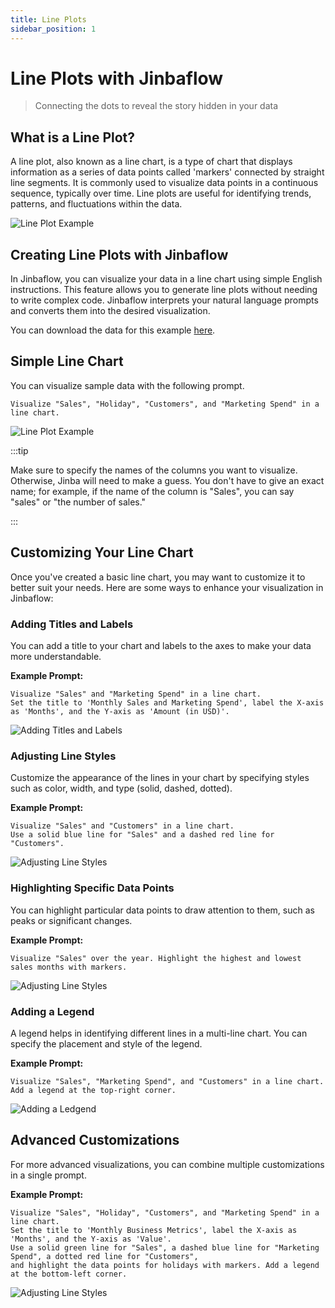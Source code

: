 ```yaml
---
title: Line Plots
sidebar_position: 1
---
```



# Line Plots with Jinbaflow

> Connecting the dots to reveal the story hidden in your data

## What is a Line Plot?
A line plot, also known as a line chart, is a type of chart that displays information as a series of data points called 'markers' connected by straight line segments. It is commonly used to visualize data points in a continuous sequence, typically over time. Line plots are useful for identifying trends, patterns, and fluctuations within the data.

<div style={{ display: "flex", justifyContent: "center", alignItems: "center" }}>
<img
  src={require('/img/tutorial/lineplot.png').default}
  alt="Line Plot Example"
style={{ maxWidth: "70%", height: "auto" }}
/>
</div>

## Creating Line Plots with Jinbaflow
In Jinbaflow, you can visualize your data in a line chart using simple English instructions. This feature allows you to generate line plots without needing to write complex code. Jinbaflow interprets your natural language prompts and converts them into the desired visualization.


You can download the data for this example [here](https://drive.google.com/file/d/1qLtSkpXXaLuJcOBi7Ohm0YvKmALDRw8l/view?usp=drive_link).

## Simple Line Chart
You can visualize sample data with the following prompt. 

```
Visualize "Sales", "Holiday", "Customers", and "Marketing Spend" in a line chart.
```

<div style={{ display: "flex", justifyContent: "center", alignItems: "center" }}>
<img
  src={require('/img/tutorial/lineplot_sc.png').default}
  alt="Line Plot Example"
style={{ maxWidth: "70%", height: "auto" }}
/>
</div>

:::tip

Make sure to specify the names of the columns you want to visualize. Otherwise, Jinba will need to make a guess. You don't have to give an exact name; for example, if the name of the column is "Sales", you can say "sales" or "the number of sales."

:::


## Customizing Your Line Chart
Once you've created a basic line chart, you may want to customize it to better suit your needs. Here are some ways to enhance your visualization in Jinbaflow:

### Adding Titles and Labels
You can add a title to your chart and labels to the axes to make your data more understandable.

**Example Prompt:**
```
Visualize "Sales" and "Marketing Spend" in a line chart. 
Set the title to 'Monthly Sales and Marketing Spend', label the X-axis as 'Months', and the Y-axis as 'Amount (in USD)'.
```

<div style={{ display: "flex", justifyContent: "center", alignItems: "center" }}>
<img
  src={require('/img/tutorial/adding_titles_and_labels.png').default}
  alt="Adding Titles and Labels"
style={{ maxWidth: "70%", height: "auto" }}
/>
</div>

### Adjusting Line Styles
Customize the appearance of the lines in your chart by specifying styles such as color, width, and type (solid, dashed, dotted).

**Example Prompt:**
```
Visualize "Sales" and "Customers" in a line chart.
Use a solid blue line for "Sales" and a dashed red line for "Customers".
```
<div style={{ display: "flex", justifyContent: "center", alignItems: "center" }}>
<img
  src={require('/img/tutorial/adjusting_line_styles.png').default}
  alt="Adjusting Line Styles"
style={{ maxWidth: "70%", height: "auto" }}
/>
</div>

### Highlighting Specific Data Points
You can highlight particular data points to draw attention to them, such as peaks or significant changes.

**Example Prompt:**
```
Visualize "Sales" over the year. Highlight the highest and lowest sales months with markers.
```
<div style={{ display: "flex", justifyContent: "center", alignItems: "center" }}>
<img
  src={require('/img/tutorial/highlighting_specific_data_points.png').default}
  alt="Adjusting Line Styles"
style={{ maxWidth: "70%", height: "auto" }}
/>
</div>

### Adding a Legend
A legend helps in identifying different lines in a multi-line chart. You can specify the placement and style of the legend.

**Example Prompt:**
```
Visualize "Sales", "Marketing Spend", and "Customers" in a line chart.
Add a legend at the top-right corner.
```
<div style={{ display: "flex", justifyContent: "center", alignItems: "center" }}>
<img
  src={require('/img/tutorial/adding_ledgend.png').default}
  alt="Adding a Ledgend"
style={{ maxWidth: "70%", height: "auto" }}
/>
</div>

## Advanced Customizations
For more advanced visualizations, you can combine multiple customizations in a single prompt.

**Example Prompt:**
```
Visualize "Sales", "Holiday", "Customers", and "Marketing Spend" in a line chart. 
Set the title to 'Monthly Business Metrics', label the X-axis as 'Months', and the Y-axis as 'Value'. 
Use a solid green line for "Sales", a dashed blue line for "Marketing Spend", a dotted red line for "Customers", 
and highlight the data points for holidays with markers. Add a legend at the bottom-left corner.
```

<div style={{ display: "flex", justifyContent: "center", alignItems: "center" }}>
<img
  src={require('/img/tutorial/advanced_customization.png').default}
  alt="Adjusting Line Styles"
style={{ maxWidth: "70%", height: "auto" }}
/>
</div>
